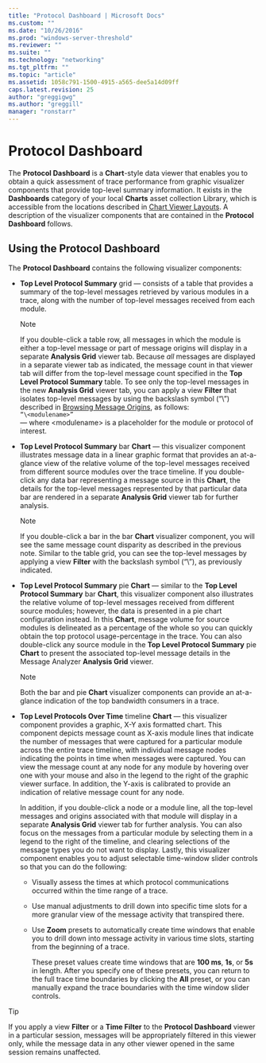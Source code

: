 ```yaml
---
title: "Protocol Dashboard | Microsoft Docs"
ms.custom: ""
ms.date: "10/26/2016"
ms.prod: "windows-server-threshold"
ms.reviewer: ""
ms.suite: ""
ms.technology: "networking"
ms.tgt_pltfrm: ""
ms.topic: "article"
ms.assetid: 1058c791-1500-4915-a565-dee5a14d09ff
caps.latest.revision: 25
author: "greggigwg"
ms.author: "greggill"
manager: "ronstarr"
---
```

# Protocol Dashboard
The **Protocol Dashboard** is a **Chart**-style data viewer that enables you to obtain a quick assessment of trace performance from graphic visualizer components that provide top-level summary information. It exists in the **Dashboards** category of your local **Charts** asset collection Library, which is accessible from the locations described in [Chart Viewer Layouts](chart-viewer-layouts.md). A description of the  visualizer components that are contained in the **Protocol Dashboard** follows.  
  
## Using the Protocol Dashboard  
 The **Protocol Dashboard** contains the following visualizer components:  
  
-   **Top Level Protocol Summary** grid — consists of a table that provides a summary of the top-level messages retrieved by various modules in a trace, along with the number of top-level messages received from each module.  
  
    > [!NOTE]
    >  If you double-click a table row, all messages in which the module is either a top-level message or part of message origins will display in a separate **Analysis Grid** viewer tab. Because *all* messages are displayed in a separate viewer tab as indicated, the message count in that viewer tab will differ from the top-level message count specified in the **Top Level Protocol Summary** table. To see only the top-level messages in the new **Analysis Grid** viewer tab, you can apply a view **Filter** that isolates top-level messages by using the backslash symbol (“\”) described in [Browsing Message Origins](using-the-filtering-language.md#BKMK_BrowseMessageOrigins), as follows:   
    > `“\<modulename>”`  
    >  — where \<modulename> is a placeholder for the module or protocol of interest.  
  
-   **Top Level Protocol Summary** bar **Chart** — this visualizer component illustrates message data in a linear graphic format that provides an at-a-glance view of the relative volume of the top-level messages received from different source modules over the trace timeline. If you double-click any data bar representing a message source in this **Chart**, the details for the top-level messages represented by that particular data bar are rendered in a separate **Analysis Grid** viewer tab for further analysis.  
  
    > [!NOTE]
    >  If you double-click a bar in the bar **Chart** visualizer component, you will see the same message count disparity as described in the previous note. Similar to the table grid, you can see the top-level messages by applying a view **Filter** with the backslash symbol (“\”), as previously indicated.  
  
-   **Top Level Protocol Summary** pie **Chart** — similar to the **Top Level Protocol Summary** bar **Chart**, this visualizer component also illustrates the relative volume of top-level messages received from different source modules; however, the data is presented in a pie chart configuration instead. In this **Chart**, message volume for source modules is delineated as a percentage of the whole so you can quickly obtain the top protocol usage-percentage in the trace. You can also double-click any source module in the **Top Level Protocol Summary** pie **Chart** to present the associated top-level message details in the Message Analyzer **Analysis Grid** viewer.  
  
    > [!NOTE]
    >  Both the bar and pie **Chart** visualizer components can provide an at-a-glance indication of the top bandwidth consumers in a trace.  
  
-   **Top Level Protocols Over Time** timeline **Chart** — this visualizer component provides a graphic, X-Y axis formatted chart. This component depicts message count as X-axis module lines that indicate the number of messages that were captured for a particular module across the entire trace timeline, with individual message nodes indicating the points in time when messages were captured. You can view the message count at any node for any module by hovering over one with your mouse and also in the legend to the right of the graphic viewer surface. In addition, the Y-axis is calibrated to provide an indication of relative message count for any node.  
  
     In addition, if you double-click a node or a module line, all the top-level messages and origins associated with that module will display in a separate **Analysis Grid** viewer tab for further analysis. You can also focus on the messages from a particular module by selecting them in a legend to the right of the timeline, and clearing selections of the message types you do not want to display. Lastly, this visualizer component enables you to adjust selectable time-window slider controls so that you can do the following:  
  
    -   Visually assess the times at which protocol communications occurred within the time range of a trace.  
  
    -   Use manual adjustments to drill down into specific time slots for a more granular view of the message activity that transpired there.  
  
    -   Use **Zoom** presets to automatically create time windows that enable you to drill down into message activity in various time slots, starting from the beginning of a trace.  
  
         These preset values create time windows that are **100 ms**, **1s**, or **5s** in length. After you specify one of these presets, you can return to the full trace time boundaries by clicking the **All** preset, or you can manually expand the trace boundaries with the time window slider controls.  
  
> [!TIP]
>  If you apply a view **Filter** or a **Time Filter** to the **Protocol Dashboard** viewer in a particular session, messages will be appropriately filtered in this viewer only, while the message data in any other viewer opened in the same session remains unaffected.